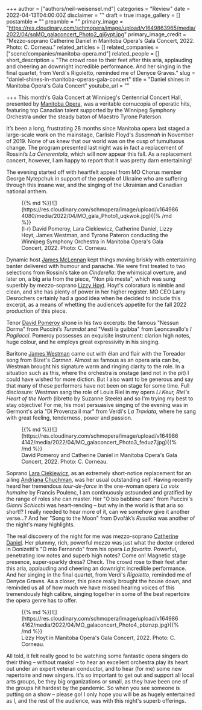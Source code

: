 +++
author = ["authors/neil-weisensel.md"]
categories = "Review"
date = 2022-04-13T04:00:00Z
disclaimer = ""
draft = true
image_gallery = []
postamble = ""
preamble = ""
primary_image = "https://res.cloudinary.com/schmopera/image/upload/v1649863965/media/2022/04/sqMO_galaconcert_Photo2_qj6ypt.jpg"
primary_image_credit = "Mezzo-soprano Catherine Daniel in Manitoba Opera's Gala Concert, 2022. Photo: C. Corneau."
related_articles = []
related_companies = ["scene/companies/manitoba-opera.md"]
related_people = []
short_description = "The crowd rose to their feet after this aria, applauding and cheering an downright incredible performance. And her singing in the final quartet, from Verdi's Rigoletto, reminded me of Denyce Graves."
slug = "daniel-shines-in-manitoba-operas-gala-concert"
title = "Daniel shines in Manitoba Opera's Gala Concert"
youtube_url = ""

+++
This month's Gala Concert at Winnipeg's Centennial Concert Hall, presented by [Manitoba Opera](/scene/companies/manitoba-opera/), was a veritable cornucopia of operatic hits, featuring top Canadian talent supported by the Winnipeg Symphony Orchestra under the steady baton of Maestro Tyrone Paterson.

It’s been a long, frustrating 28 months since Manitoba opera last staged a large-scale work on the mainstage, Carlisle Floyd's _Susannah_ in November of 2019. None of  us knew that our world was on the cusp of tumultuous change. The program presented last night was in fact a replacement of Rossini’s _La Cenerentola_, which will now appear this fall. As a replacement concert, however, I am happy to report that it was pretty darn entertaining!

The evening started off with heartfelt appeal from MO Chorus member George Nytepchuk in support of the people of Ukraine who are suffering through this insane war, and the singing of the Ukrainian and Canadian national anthem.

<figure data-type="image">{{% md %}}![](https://res.cloudinary.com/schmopera/image/upload/v1649864080/media/2022/04/MO_gala_Photo1_uqkwok.jpg){{% /md %}}

<figcaption>(l-r) David Pomeroy, Lara Ciekiewicz, Catherine Daniel, Lizzy Hoyt, James Westman, and Tyrone Pateron conducting the Winnipeg Symphony Orchestra in Manitoba Opera's Gala Concert, 2022. Photo: C. Corneau.</figcaption>  
</figure>

Dynamic host [James McLennan](/scene/people/james-mclennan/) kept things moving briskly with entertaining banter delivered with humour and panache. We were first treated to two selections from Rossini’s take on _Cinderella_: the whimsical overture, and later on, a big aria from the piece, "Non più mesta", which was sung superbly by mezzo-soprano [Lizzy Hoyt](/scene/people/lizzy-hoyt/). Hoyt's coloratura is nimble and clean, and she has plenty of power in her higher register. MO CEO Larry Desrochers certainly had a good idea when he decided to include this excerpt, as a means of whetting the audience’s appetite for the fall 2022 production of this piece.

Tenor [David Pomeroy](/scene/people/david-pomeroy/) shone in his two excerpts: the famous "Nessun Dorma" from Puccini’s _Turandot_ and "Vesti la guibba" from Leoncavallo's _I Pagliacci_. Pomeroy possesses an exquisite instrument: clarion high notes, huge colour, and he employs great expressivity in his singing.

Baritone [James Westman](/scene/people/james-westman/) came out with élan and flair with the Toreador song from Bizet's _Carmen_. Almost as famous as an opera aria can be, Westman brought his signature warm and ringing clarity to the role. In a situation such as this, where the orchestra is onstage (and not in the pit) I could have wished for more diction. But I also want to be generous and say that many of these performers have not been on stage for some time. Full disclosure: Westman sang the role of Louis Riel in my opera _Li Keur, Riel's Heart of the North_ (libretto by Suzanne Steele) and so I'm trying my best to stay objective! For me, his most persuasive singing of the evening was in Germont's aria "Di Provenza il mar" from Verdi's _La Traviata_, where he sang with great feeling, tenderness, power and passion.

<figure data-type="image">{{% md %}}![](https://res.cloudinary.com/schmopera/image/upload/v1649864142/media/2022/04/MO_galaconcert_Photo3_feduz7.jpg){{% /md %}}

<figcaption>David Pomeroy and Catherine Daniel in Manitoba Opera's Gala Concert, 2022. Photo: C. Corneau.</figcaption>  
</figure>

Soprano [Lara Ciekiewicz](/scene/people/lara-ciekiewicz/), as an extremely short-notice replacement for an ailing [Andriana Chuchman](/scene/people/andriana-chuchman/), was her usual outstanding self. Having recently heard her tremendous _tour-de-force_ in the one-woman opera _La voix humaine_ by Francis Poulenc, I am continuously astounded and gratified by the range of roles she can master. Her "O bio babbino caro" from Puccini's _Gianni Schicchi_ was heart-rending – but why in the world is that aria so short!? I really needed to hear more of it, can we somehow give it another verse…?  And her "Song to the Moon" from Dvořàk’s _Rusalka_ was another of the night's many highlights.

The real discovery of the night for me was mezzo-soprano [Catherine Daniel](/scene/people/catherine-daniel/). Her plummy, rich, powerful mezzo was just what the doctor ordered in Donizetti's "O mio Fernando" from his opera _La favorita_. Powerful, penetrating low notes and superb high notes? Come on! Magnetic stage presence, super-sparkly dress? Check. The crowd rose to their feet after this aria, applauding and cheering an downright incredible performance. And her singing in the final quartet, from Verdi's _Rigoletto_, reminded me of Denyce Graves. As a closer, this piece really brought the house down, and reminded us all of how much we have missed hearing voices of this tremendously high calibre, singing together in some of the best repertoire the opera genre has to offer.

<figure data-type="image">{{% md %}}![](https://res.cloudinary.com/schmopera/image/upload/v1649864162/media/2022/04/MO_galaconcert_Photo4_pbznzp.jpg){{% /md %}}

<figcaption>Lizzy Hoyt in Manitoba Opera's Gala Concert, 2022. Photo: C. Corneau.</figcaption>  
</figure>

All told, it felt really good to be watching some fantastic opera singers do their thing – without masks! – to hear an excellent orchestra play its heart out under an expert veteran conductor, and to hear (for me) some new repertoire and new singers. It's so important to get out and support all local arts groups, be they big organizations or small, as they have been one of the groups hit hardest by the pandemic. So when you see someone is putting on a show – please go! I only hope you will be as hugely entertained as I, and the rest of the audience, was with this night's superb offerings.